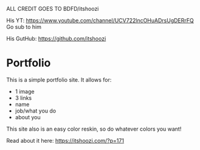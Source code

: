 ALL CREDIT GOES TO BDFD/itshoozi

His YT: https://www.youtube.com/channel/UCV722lncOHuADrsUgDERrFQ
Go sub to him

His GutHub:
https://github.com/itshoozi


# Portfolio

This is a simple portfolio site. It allows for:
 - 1 image
 - 3 links
 - name
 - job/what you do
 - about you
 
 This site also is an easy color reskin, so do whatever colors you want!
 
 Read about it here: https://itshoozi.com/?p=171

